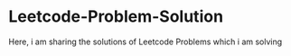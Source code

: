 # Leetcode-Problem-Solution
Here, i am sharing the solutions of Leetcode Problems which i am solving
